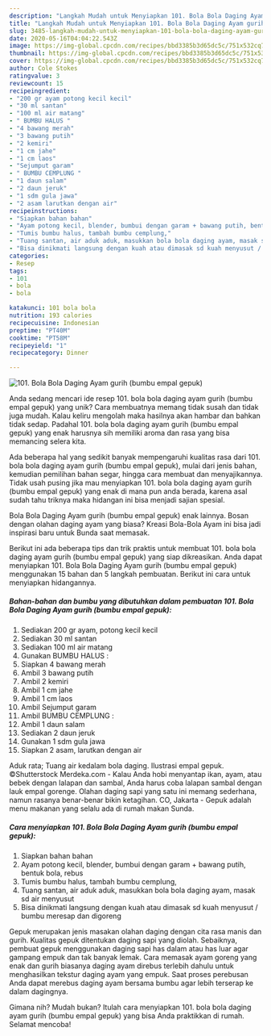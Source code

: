 ```yaml
---
description: "Langkah Mudah untuk Menyiapkan 101. Bola Bola Daging Ayam gurih (bumbu empal gepuk), Lezat Sekali"
title: "Langkah Mudah untuk Menyiapkan 101. Bola Bola Daging Ayam gurih (bumbu empal gepuk), Lezat Sekali"
slug: 3485-langkah-mudah-untuk-menyiapkan-101-bola-bola-daging-ayam-gurih-bumbu-empal-gepuk-lezat-sekali
date: 2020-05-16T04:04:22.543Z
image: https://img-global.cpcdn.com/recipes/bbd3385b3d65dc5c/751x532cq70/101-bola-bola-daging-ayam-gurih-bumbu-empal-gepuk-foto-resep-utama.jpg
thumbnail: https://img-global.cpcdn.com/recipes/bbd3385b3d65dc5c/751x532cq70/101-bola-bola-daging-ayam-gurih-bumbu-empal-gepuk-foto-resep-utama.jpg
cover: https://img-global.cpcdn.com/recipes/bbd3385b3d65dc5c/751x532cq70/101-bola-bola-daging-ayam-gurih-bumbu-empal-gepuk-foto-resep-utama.jpg
author: Cole Stokes
ratingvalue: 3
reviewcount: 15
recipeingredient:
- "200 gr ayam potong kecil kecil"
- "30 ml santan"
- "100 ml air matang"
- " BUMBU HALUS "
- "4 bawang merah"
- "3 bawang putih"
- "2 kemiri"
- "1 cm jahe"
- "1 cm laos"
- "Sejumput garam"
- " BUMBU CEMPLUNG "
- "1 daun salam"
- "2 daun jeruk"
- "1 sdm gula jawa"
- "2 asam larutkan dengan air"
recipeinstructions:
- "Siapkan bahan bahan"
- "Ayam potong kecil, blender, bumbui dengan garam + bawang putih, bentuk bola, rebus"
- "Tumis bumbu halus, tambah bumbu cemplung,"
- "Tuang santan, air aduk aduk, masukkan bola bola daging ayam, masak sd air menyusut"
- "Bisa dinikmati langsung dengan kuah atau dimasak sd kuah menyusut / bumbu meresap dan digoreng"
categories:
- Resep
tags:
- 101
- bola
- bola

katakunci: 101 bola bola 
nutrition: 193 calories
recipecuisine: Indonesian
preptime: "PT40M"
cooktime: "PT58M"
recipeyield: "1"
recipecategory: Dinner

---
```



![101. Bola Bola Daging Ayam gurih (bumbu empal gepuk)](https://img-global.cpcdn.com/recipes/bbd3385b3d65dc5c/751x532cq70/101-bola-bola-daging-ayam-gurih-bumbu-empal-gepuk-foto-resep-utama.jpg)

Anda sedang mencari ide resep 101. bola bola daging ayam gurih (bumbu empal gepuk) yang unik? Cara membuatnya memang tidak susah dan tidak juga mudah. Kalau keliru mengolah maka hasilnya akan hambar dan bahkan tidak sedap. Padahal 101. bola bola daging ayam gurih (bumbu empal gepuk) yang enak harusnya sih memiliki aroma dan rasa yang bisa memancing selera kita.

Ada beberapa hal yang sedikit banyak mempengaruhi kualitas rasa dari 101. bola bola daging ayam gurih (bumbu empal gepuk), mulai dari jenis bahan, kemudian pemilihan bahan segar, hingga cara membuat dan menyajikannya. Tidak usah pusing jika mau menyiapkan 101. bola bola daging ayam gurih (bumbu empal gepuk) yang enak di mana pun anda berada, karena asal sudah tahu triknya maka hidangan ini bisa menjadi sajian spesial.

Bola Bola Daging Ayam gurih (bumbu empal gepuk) enak lainnya. Bosan dengan olahan daging ayam yang biasa? Kreasi Bola-Bola Ayam ini bisa jadi inspirasi baru untuk Bunda saat memasak.


Berikut ini ada beberapa tips dan trik praktis untuk membuat 101. bola bola daging ayam gurih (bumbu empal gepuk) yang siap dikreasikan. Anda dapat menyiapkan 101. Bola Bola Daging Ayam gurih (bumbu empal gepuk) menggunakan 15 bahan dan 5 langkah pembuatan. Berikut ini cara untuk menyiapkan hidangannya.

<!--inarticleads1-->

##### Bahan-bahan dan bumbu yang dibutuhkan dalam pembuatan 101. Bola Bola Daging Ayam gurih (bumbu empal gepuk):

1. Sediakan 200 gr ayam, potong kecil kecil
1. Sediakan 30 ml santan
1. Sediakan 100 ml air matang
1. Gunakan  BUMBU HALUS :
1. Siapkan 4 bawang merah
1. Ambil 3 bawang putih
1. Ambil 2 kemiri
1. Ambil 1 cm jahe
1. Ambil 1 cm laos
1. Ambil Sejumput garam
1. Ambil  BUMBU CEMPLUNG :
1. Ambil 1 daun salam
1. Sediakan 2 daun jeruk
1. Gunakan 1 sdm gula jawa
1. Siapkan 2 asam, larutkan dengan air


Aduk rata; Tuang air kedalam bola daging. Ilustrasi empal gepuk. ©Shutterstock Merdeka.com - Kalau Anda hobi menyantap ikan, ayam, atau bebek dengan lalapan dan sambal, Anda harus coba lalapan sambal dengan lauk empal gorenge. Olahan daging sapi yang satu ini memang sederhana, namun rasanya benar-benar bikin ketagihan. CO, Jakarta - Gepuk adalah menu makanan yang selalu ada di rumah makan Sunda. 

<!--inarticleads2-->

##### Cara menyiapkan 101. Bola Bola Daging Ayam gurih (bumbu empal gepuk):

1. Siapkan bahan bahan
1. Ayam potong kecil, blender, bumbui dengan garam + bawang putih, bentuk bola, rebus
1. Tumis bumbu halus, tambah bumbu cemplung,
1. Tuang santan, air aduk aduk, masukkan bola bola daging ayam, masak sd air menyusut
1. Bisa dinikmati langsung dengan kuah atau dimasak sd kuah menyusut / bumbu meresap dan digoreng


Gepuk merupakan jenis masakan olahan daging dengan cita rasa manis dan gurih. Kualitas gepuk ditentukan daging sapi yang diolah. Sebaiknya, pembuat gepuk menggunakan daging sapi has dalam atau has luar agar gampang empuk dan tak banyak lemak. Cara memasak ayam goreng yang enak dan gurih biasanya daging ayam direbus terlebih dahulu untuk menghasilkan tekstur daging ayam yang empuk. Saat proses perebusan Anda dapat merebus daging ayam bersama bumbu agar lebih terserap ke dalam dagingnya. 

Gimana nih? Mudah bukan? Itulah cara menyiapkan 101. bola bola daging ayam gurih (bumbu empal gepuk) yang bisa Anda praktikkan di rumah. Selamat mencoba!
